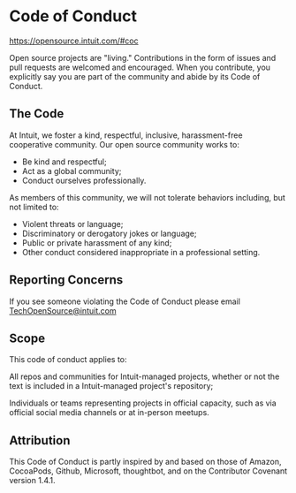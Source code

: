 # Code of Conduct

https://opensource.intuit.com/#coc

Open source projects are "living." Contributions in the form of issues and pull requests are
welcomed and encouraged. When you contribute, you explicitly say you are part of the community and
abide by its Code of Conduct.

## The Code

At Intuit, we foster a kind, respectful, inclusive, harassment-free cooperative community. Our open
source community works to:

- Be kind and respectful;
- Act as a global community;
- Conduct ourselves professionally.

As members of this community, we will not tolerate behaviors including, but not limited to:

- Violent threats or language;
- Discriminatory or derogatory jokes or language;
- Public or private harassment of any kind;
- Other conduct considered inappropriate in a professional setting.

## Reporting Concerns

If you see someone violating the Code of Conduct please email TechOpenSource@intuit.com

## Scope

This code of conduct applies to:

All repos and communities for Intuit-managed projects, whether or not the text is included in a
Intuit-managed project's repository;

Individuals or teams representing projects in official capacity, such as via official social media
channels or at in-person meetups.

## Attribution

This Code of Conduct is partly inspired by and based on those of Amazon, CocoaPods, Github,
Microsoft, thoughtbot, and on the Contributor Covenant version 1.4.1.
